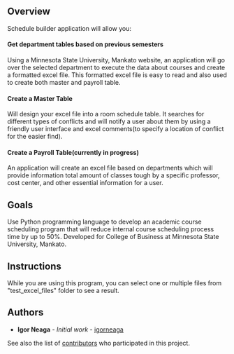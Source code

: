 ## Overview
Schedule builder application will allow you:
#### Get department tables based on previous semesters
Using a Minnesota State University, Mankato website, an application will go over the selected department to execute the data about courses and create a formatted excel file. This formatted excel file is easy to read and also used to create both master and payroll table.
#### Create a Master Table
Will design your excel file into a room schedule table. It searches for different types of conflicts and will notify a user about them by using a friendly user interface and excel comments(to specify a location of conflict for the easier find).
#### Create a Payroll Table(currently in progress)
An application will create an excel file based on departments which will provide information total amount of classes tough by a specific professor, cost center, and other essential information for a user. 
## Goals
Use Python programming language  to develop an academic course scheduling program that will  reduce internal course scheduling process time by up to 50%. Developed for College of Business at Minnesota State University, Mankato.
## Instructions
While you are using this program, you can select one or multiple files from "test_excel_files" folder to see a result.
## Authors

* **Igor Neaga** - *Initial work* - [igorneaga](https://github.com/igorneaga)

See also the list of [contributors](https://github.com/igorneaga/schedule/graphs/contributors) who participated in this project.
